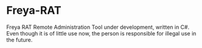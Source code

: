 # Freya-RAT
Freya RAT Remote Administration Tool under development, written in C#.  Even though it is of little use now, the person is responsible for illegal use in the future.

